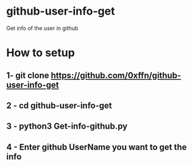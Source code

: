 # github-user-info-get
Get info of the user in github




# How to setup 

## 1- git clone https://github.com/0xffn/github-user-info-get
## 2 - cd github-user-info-get
## 3 - python3 Get-info-github.py
## 4 - Enter github UserName you want to get the info 
